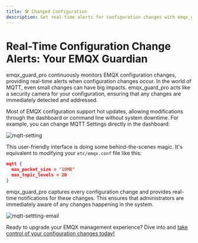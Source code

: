 ```yaml
---
title: 🛠️ Changed Configuration
description: Get real-time alerts for configuration changes with emqx_guard_pro
---
```


# Real-Time Configuration Change Alerts: Your EMQX Guardian

emqx_guard_pro continuously monitors EMQX configuration changes,
providing real-time alerts when configuration changes occur.
In the world of MQTT, even small changes can have big impacts.
emqx_guard_pro acts like a security camera for your configuration,
ensuring that any changes are immediately detected and addressed.

Most of EMQX configuration support hot updates,
allowing modifications through the dashboard or command line without system downtime.
For example, you can change MQTT Settings directly in the dashboard:

![mqtt-setting](/img/mqtt_setting_dashboard.png)

This user-friendly interface is doing some behind-the-scenes magic.
It's equivalent to modifying your `etc/emqx.conf` file like this:

```json
mqtt {
  max_packet_size = "10MB"
  max_topic_levels = 20
}
```

emqx_guard_pro captures every configuration change and provides real-time notifications for these changes.
This ensures that administrators are immediately aware of any changes happening in the system.


![mqtt-settting-email](/img/mqtt_setting_email.png "From Email Notification")


Ready to upgrade your EMQX management experience?
Dive into and [take control of your configuration changes today!](/docs/EMQX-Guard-Pro/Configuration/Gmail)